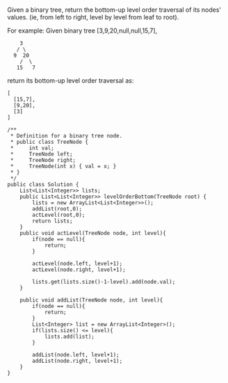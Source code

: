 ###
Given a binary tree, return the bottom-up level order traversal of its nodes' values. (ie, from left to right, level by level from leaf to root).

For example:
Given binary tree [3,9,20,null,null,15,7],
```
    3
   / \
  9  20
    /  \
   15   7
```
return its bottom-up level order traversal as:
```
[
  [15,7],
  [9,20],
  [3]
]
```

```
/**
 * Definition for a binary tree node.
 * public class TreeNode {
 *     int val;
 *     TreeNode left;
 *     TreeNode right;
 *     TreeNode(int x) { val = x; }
 * }
 */
public class Solution {
    List<List<Integer>> lists;
    public List<List<Integer>> levelOrderBottom(TreeNode root) {
        lists = new ArrayList<List<Integer>>();
        addList(root,0);
        actLevel(root,0);
        return lists;
    }
    public void actLevel(TreeNode node, int level){
        if(node == null){
            return;
        }

        actLevel(node.left, level+1);
        actLevel(node.right, level+1);
        
        lists.get(lists.size()-1-level).add(node.val);
    }
    
    public void addList(TreeNode node, int level){
        if(node == null){
            return;
        }
        List<Integer> list = new ArrayList<Integer>();
        if(lists.size() <= level){
            lists.add(list);
        }
        
        addList(node.left, level+1);
        addList(node.right, level+1);
    }
}

```